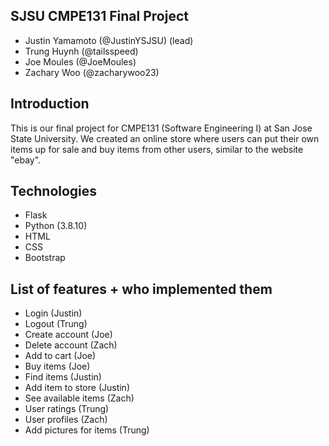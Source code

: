 ## SJSU CMPE131 Final Project
- Justin Yamamoto (@JustinYSJSU) (lead)
- Trung Huynh (@tailsspeed)
- Joe Moules (@JoeMoules)
- Zachary Woo (@zacharywoo23)

## Introduction
This is our final project for CMPE131 (Software Engineering I) at
San Jose State University. We created an online store where users 
can put their own items up for sale and buy items from other users, similar 
to the website "ebay". 

## Technologies
- Flask 
- Python (3.8.10)
- HTML
- CSS
- Bootstrap

## List of features + who implemented them
- Login (Justin)
- Logout (Trung)
- Create account (Joe)
- Delete account (Zach)
- Add to cart (Joe)
- Buy items (Joe)
- Find items (Justin)
- Add item to store (Justin)
- See available items (Zach)
- User ratings (Trung)
- User profiles (Zach)
- Add pictures for items (Trung)

